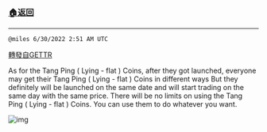 ###  [:house:返回](README.md)
---


`@miles 6/30/2022 2:51 AM UTC`

[轉發自GETTR](https://gettr.com/post/p1gcrl3e45b)

As for the Tang Ping ( Lying - flat ) Coins, after they got launched, everyone may get their Tang Ping ( Lying - flat ) Coins in different ways 
But they definitely will be launched on the same date and will start trading on the same day with the same price.
There will be no limits on using the Tang Ping ( Lying - flat ) Coins. 
You can use them to do whatever you want.

![img](https://media.gettr.com/group31/getter/2022/06/29/11/19c1268d-1ff5-2712-b855-8ca33dee1997/out.jpg)
